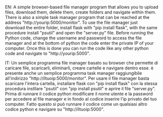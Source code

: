 EN:
A simple browser-based file manager program that allows you to upload files,
download them, delete them, create folders and navigate within them. 
There is also a simple task manager program that can be reached at the address "http://yourip:5000/monitor".
To use the file manager just download the entire folder, install flask with "pip install flask",
with the same procedure install "psutil" and open the "server.py" file. Before running the Python code, 
change the username and password to access the file manager and at the bottom of python the code enter the private IP of your computer. 
Once this is done you can run the code like any other python code and navigate to "http://yourip:5000".

IT: Un semplice programma file manager basato su browser che permette di caricare file, scaricarli, eliminarli, 
creare cartelle e navigare dentro esse. è presente anche un semplice programma task manager
raggiungibile all'indirizzo "http://iltuoip:5000/monitor".
Per usare il file manager basta scaricare l'intera cartella, installare flask con "pip install flask" 
con la stessa procedura instllare "psutil" con "pip install psutil" e aprire il file "server.py". Prima di  runnare il codice python modificare
il nome utente e la password per accedere al file manager e in fondo al codice inserire l'ip privato del tuo computer.
Fatto questo si può runnare il codice come un qualsiasi altro codice python e navigare su "http://iltuoip:5000". 
